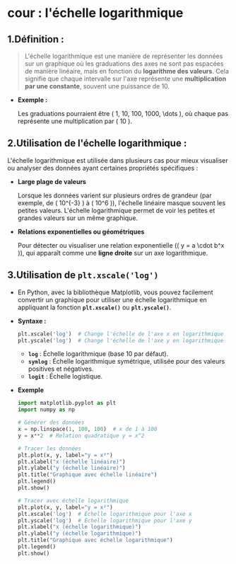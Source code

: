 # cour :  **l'échelle logarithmique**


## 1.**Définition :**

> L'échelle logarithmique est une manière de représenter les données sur un graphique où les graduations des axes ne sont pas espacées de manière linéaire, mais en fonction du **logarithme des valeurs**. Cela signifie que chaque intervalle sur l'axe représente une **multiplication par une constante**, souvent une puissance de 10.

- **Exemple :**  

    Les graduations pourraient être \( 1, 10, 100, 1000, \dots \), où chaque pas représente une multiplication par \( 10 \).


## 2.**Utilisation de l'échelle logarithmique :**

L'échelle logarithmique est utilisée dans plusieurs cas pour mieux visualiser ou analyser des données ayant certaines propriétés spécifiques :

- **Large plage de valeurs**
    
    Lorsque les données varient sur plusieurs ordres de grandeur (par exemple, de \( 10^{-3} \) à \( 10^6 \)), l'échelle linéaire masque souvent les petites valeurs. L'échelle logarithmique permet de voir les petites et grandes valeurs sur un même graphique.

- **Relations exponentielles ou géométriques**

    Pour détecter ou visualiser une relation exponentielle (\( y = a \cdot b^x \)), qui apparaît comme une **ligne droite** sur un axe logarithmique.




## 3.**Utilisation de `plt.xscale('log')`**


- En Python, avec la bibliothèque Matplotlib, vous pouvez facilement convertir un graphique pour utiliser une échelle logarithmique en appliquant la fonction **`plt.xscale()`** ou **`plt.yscale()`**.

- **Syntaxe :**

    ```python
    plt.xscale('log')  # Change l'échelle de l'axe x en logarithmique
    plt.yscale('log')  # Change l'échelle de l'axe y en logarithmique
    ```


    - **`log`** : Échelle logarithmique (base 10 par défaut).
    - **`symlog`** : Échelle logarithmique symétrique, utilisée pour des valeurs positives et négatives.
    - **`logit`** : Échelle logistique.


- **Exemple**

    ```python
    import matplotlib.pyplot as plt
    import numpy as np

    # Générer des données
    x = np.linspace(1, 100, 100)  # x de 1 à 100
    y = x**2  # Relation quadratique y = x^2

    # Tracer les données
    plt.plot(x, y, label="y = x²")
    plt.xlabel("x (échelle linéaire)")
    plt.ylabel("y (échelle linéaire)")
    plt.title("Graphique avec échelle linéaire")
    plt.legend()
    plt.show()
    ```

    ```python
    # Tracer avec échelle logarithmique
    plt.plot(x, y, label="y = x²")
    plt.xscale('log')  # Échelle logarithmique pour l'axe x
    plt.yscale('log')  # Échelle logarithmique pour l'axe y
    plt.xlabel("x (échelle logarithmique)")
    plt.ylabel("y (échelle logarithmique)")
    plt.title("Graphique avec échelle logarithmique")
    plt.legend()
    plt.show()
    ```

